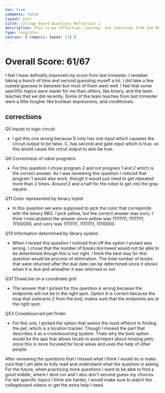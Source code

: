 ```yaml
---
toc: true
comments: false
layout: post
title: College Board Questions Reflection 2
description: This is my reflection, journey, and learnings from the MC. 
type: tangibles
courses: { compsci: {week: 11} }
---
```


# Overall Score: 61/67

I feel I have definatly improved my score from last trimester. I remeber taking a bunch of time and second guessing myself a lot. I did take a few rushed guesses in between but most of them went well. I feel that some specfific topics were easier for me than others, like binary, and the team teaches that we did recently. Some of the team teaches from last trimester were a little tougher like boolean expressions, and conditionals.

## corrections 
Q5 Inputs to logic circuit
- I got this one wrong because D only has one input which causees the circuit output to be false. C, has second and gate input which is true, so this would cause the circut output to also be true. 

Q6 Correctness of robot programs
- For this question I chose program 2 and not program 1 and 2 which is the correct answer. As I was reviewing this question I noticed that program 1 would also work, though it would just need to get repeated more than 2 times. Around 2 and a half for the robot to get into the gray square. 

Q11 Color represented by binary triplet
- In this question we were supposed to pick the color that correponds with the binary RBG. I pick yellow, but the correct answer was ivory. I think I miscalulated the answer since yellow was 11111111, 11111111, 11100000, and ivory was 11111111, 11111111, 11110000. 

Q13 Information determined by library system
- When I reread this question I noticed first off the option I picked was wrong. I chose that the number of books borrowed would not be able to be determined though this is not right. I think the best way for thsi question would be process of elimination. The total number of books that were returned after the due date can be determined since it shows when it is due and wheather it was returned or not. 

Q37 DrawLine on a coordinate grid
- The answer that I picked for this question is wrong because the endpoints will not be in the right spot. Option A is correct because the loop that subtracts 2 from the end, makes sure that the endpoints are at the right spot. 

Q53 Crowdsourced pet finder
- For this one, I picked the option that seems the most effienct in finidng the pet, which is a location tracker. Though I missed the part that describes it as a crowdsourcing system. Thats why the best option would be the app that allows locals to post/report about missing pets, since this is more focused for local areas and uses the help of other people. 

After reviewing the questions that I missed what I think I would do is make sure that I am able to fully read and understand what the question is asking. For the future, when practicing more questions I want to be able to find a good middle, where I dont run and I also don't second guess my choices. For teh specific topics I think are harder, I would make sure to watch the collegeboard videos or get the extra help I need. 








